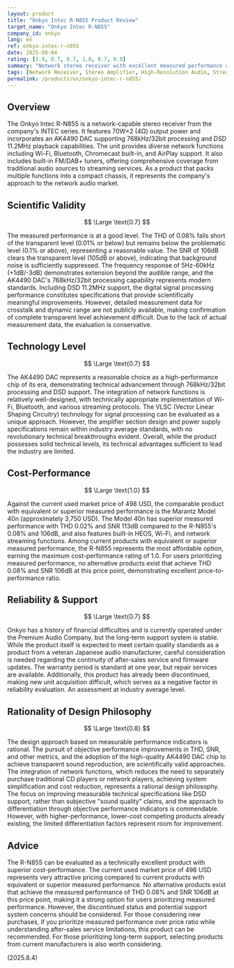 ```yaml
---
layout: product
title: "Onkyo Intec R-N855 Product Review"
target_name: "Onkyo Intec R-N855"
company_id: onkyo
lang: en
ref: onkyo-intec-r-n855
date: 2025-08-04
rating: [3.9, 0.7, 0.7, 1.0, 0.7, 0.8]
summary: "Network stereo receiver with excellent measured performance and good cost-performance, but some reliability concerns"
tags: [Network Receiver, Stereo Amplifier, High-Resolution Audio, Streaming, Onkyo]
permalink: /products/en/onkyo-intec-r-n855/
---
```


## Overview

The Onkyo Intec R-N855 is a network-capable stereo receiver from the company's INTEC series. It features 70W×2 (4Ω) output power and incorporates an AK4490 DAC supporting 768kHz/32bit processing and DSD 11.2MHz playback capabilities. The unit provides diverse network functions including Wi-Fi, Bluetooth, Chromecast built-in, and AirPlay support. It also includes built-in FM/DAB+ tuners, offering comprehensive coverage from traditional audio sources to streaming services. As a product that packs multiple functions into a compact chassis, it represents the company's approach to the network audio market.

## Scientific Validity

$$ \Large \text{0.7} $$

The measured performance is at a good level. The THD of 0.08% falls short of the transparent level (0.01% or below) but remains below the problematic level (0.1% or above), representing a reasonable value. The SNR of 106dB clears the transparent level (105dB or above), indicating that background noise is sufficiently suppressed. The frequency response of 5Hz-60kHz (+1dB/-3dB) demonstrates extension beyond the audible range, and the AK4490 DAC's 768kHz/32bit processing capability represents modern standards. Including DSD 11.2MHz support, the digital signal processing performance constitutes specifications that provide scientifically meaningful improvements. However, detailed measurement data for crosstalk and dynamic range are not publicly available, making confirmation of complete transparent level achievement difficult. Due to the lack of actual measurement data, the evaluation is conservative.

## Technology Level

$$ \Large \text{0.7} $$

The AK4490 DAC represents a reasonable choice as a high-performance chip of its era, demonstrating technical advancement through 768kHz/32bit processing and DSD support. The integration of network functions is relatively well-designed, with technically appropriate implementation of Wi-Fi, Bluetooth, and various streaming protocols. The VLSC (Vector Linear Shaping Circuitry) technology for signal processing can be evaluated as a unique approach. However, the amplifier section design and power supply specifications remain within industry average standards, with no revolutionary technical breakthroughs evident. Overall, while the product possesses solid technical levels, its technical advantages sufficient to lead the industry are limited.

## Cost-Performance

$$ \Large \text{1.0} $$

Against the current used market price of 498 USD, the comparable product with equivalent or superior measured performance is the Marantz Model 40n (approximately 3,750 USD). The Model 40n has superior measured performance with THD 0.02% and SNR 113dB compared to the R-N855's 0.08% and 106dB, and also features built-in HEOS, Wi-Fi, and network streaming functions. Among current products with equivalent or superior measured performance, the R-N855 represents the most affordable option, earning the maximum cost-performance rating of 1.0. For users prioritizing measured performance, no alternative products exist that achieve THD 0.08% and SNR 106dB at this price point, demonstrating excellent price-to-performance ratio.

## Reliability & Support

$$ \Large \text{0.7} $$

Onkyo has a history of financial difficulties and is currently operated under the Premium Audio Company, but the long-term support system is stable. While the product itself is expected to meet certain quality standards as a product from a veteran Japanese audio manufacturer, careful consideration is needed regarding the continuity of after-sales service and firmware updates. The warranty period is standard at one year, but repair services are available. Additionally, this product has already been discontinued, making new unit acquisition difficult, which serves as a negative factor in reliability evaluation. An assessment at industry average level.

## Rationality of Design Philosophy

$$ \Large \text{0.8} $$

The design approach based on measurable performance indicators is rational. The pursuit of objective performance improvements in THD, SNR, and other metrics, and the adoption of the high-quality AK4490 DAC chip to achieve transparent sound reproduction, are scientifically valid approaches. The integration of network functions, which reduces the need to separately purchase traditional CD players or network players, achieving system simplification and cost reduction, represents a rational design philosophy. The focus on improving measurable technical specifications like DSD support, rather than subjective "sound quality" claims, and the approach to differentiation through objective performance indicators is commendable. However, with higher-performance, lower-cost competing products already existing, the limited differentiation factors represent room for improvement.

## Advice

The R-N855 can be evaluated as a technically excellent product with superior cost-performance. The current used market price of 498 USD represents very attractive pricing compared to current products with equivalent or superior measured performance. No alternative products exist that achieve the measured performance of THD 0.08% and SNR 106dB at this price point, making it a strong option for users prioritizing measured performance. However, the discontinued status and potential support system concerns should be considered. For those considering new purchases, if you prioritize measured performance over price ratio while understanding after-sales service limitations, this product can be recommended. For those prioritizing long-term support, selecting products from current manufacturers is also worth considering.

(2025.8.4)
